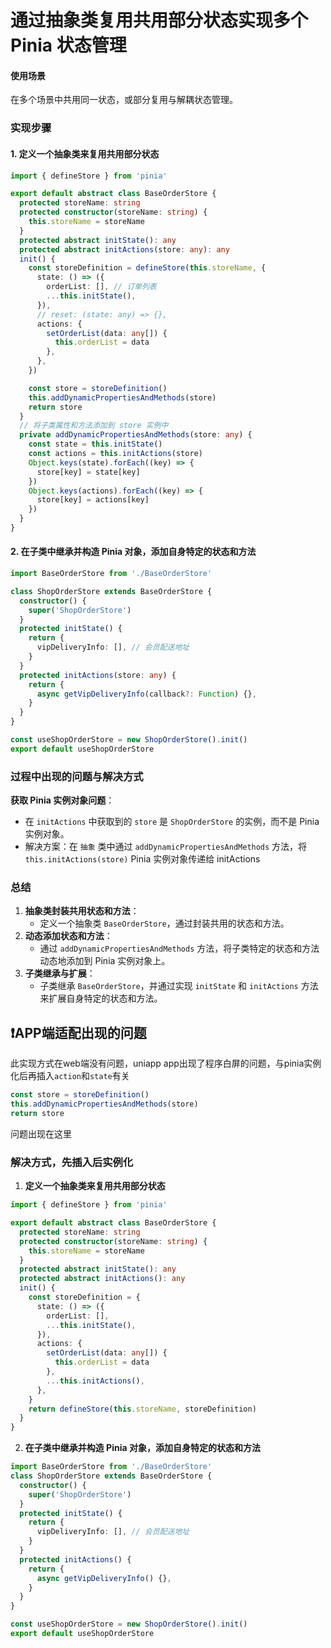 # 通过抽象类复用共用部分状态实现多个 Pinia 状态管理

#### 使用场景

在多个场景中共用同一状态，或部分复用与解耦状态管理。

### 实现步骤

#### 1. **定义一个抽象类来复用共用部分状态**

```typescript
import { defineStore } from 'pinia'

export default abstract class BaseOrderStore {
  protected storeName: string
  protected constructor(storeName: string) {
    this.storeName = storeName
  }
  protected abstract initState(): any
  protected abstract initActions(store: any): any
  init() {
    const storeDefinition = defineStore(this.storeName, {
      state: () => ({
        orderList: [], // 订单列表
        ...this.initState(),
      }),
      // reset: (state: any) => {},
      actions: {
        setOrderList(data: any[]) {
          this.orderList = data
        },
      },
    })

    const store = storeDefinition()
    this.addDynamicPropertiesAndMethods(store)
    return store
  }
  // 将子类属性和方法添加到 store 实例中
  private addDynamicPropertiesAndMethods(store: any) {
    const state = this.initState()
    const actions = this.initActions(store)
    Object.keys(state).forEach((key) => {
      store[key] = state[key]
    })
    Object.keys(actions).forEach((key) => {
      store[key] = actions[key]
    })
  }
}
```

#### 2. **在子类中继承并构造 Pinia 对象，添加自身特定的状态和方法**

```typescript
import BaseOrderStore from './BaseOrderStore'

class ShopOrderStore extends BaseOrderStore {
  constructor() {
    super('ShopOrderStore')
  }
  protected initState() {
    return {
      vipDeliveryInfo: [], // 会员配送地址
    }
  }
  protected initActions(store: any) {
    return {
      async getVipDeliveryInfo(callback?: Function) {},
    }
  }
}

const useShopOrderStore = new ShopOrderStore().init()
export default useShopOrderStore
```

### 过程中出现的问题与解决方式

**获取 Pinia 实例对象问题**：

- 在 `initActions` 中获取到的 `store` 是 `ShopOrderStore` 的实例，而不是 Pinia 实例对象。
- 解决方案：在 `抽象` 类中通过 `addDynamicPropertiesAndMethods` 方法，将 `this.initActions(store)`  Pinia 实例对象传递给 initActions

### 总结

1. **抽象类封装共用状态和方法**：
   - 定义一个抽象类 `BaseOrderStore`，通过封装共用的状态和方法。
2. **动态添加状态和方法**：
   - 通过 `addDynamicPropertiesAndMethods` 方法，将子类特定的状态和方法动态地添加到 Pinia 实例对象上。
3. **子类继承与扩展**：
   - 子类继承 `BaseOrderStore`，并通过实现 `initState` 和 `initActions` 方法来扩展自身特定的状态和方法。

## ❗APP端适配出现的问题

此实现方式在web端没有问题，uniapp app出现了程序白屏的问题，与pinia实例化后再插入`action`和`state`有关

```typescript
const store = storeDefinition()
this.addDynamicPropertiesAndMethods(store)
return store
```

问题出现在这里

### 解决方式，先插入后实例化

1. **定义一个抽象类来复用共用部分状态**

```typescript
import { defineStore } from 'pinia'

export default abstract class BaseOrderStore {
  protected storeName: string
  protected constructor(storeName: string) {
    this.storeName = storeName
  }
  protected abstract initState(): any
  protected abstract initActions(): any
  init() {
    const storeDefinition = {
      state: () => ({
        orderList: [],
        ...this.initState(),
      }),
      actions: {
        setOrderList(data: any[]) {
          this.orderList = data
        },
        ...this.initActions(),
      },
    }
    return defineStore(this.storeName, storeDefinition)
  }
}
```

2. **在子类中继承并构造 Pinia 对象，添加自身特定的状态和方法**

```typescript
import BaseOrderStore from './BaseOrderStore'
class ShopOrderStore extends BaseOrderStore {
  constructor() {
    super('ShopOrderStore')
  }
  protected initState() {
    return {
      vipDeliveryInfo: [], // 会员配送地址
    }
  }
  protected initActions() {
    return {
      async getVipDeliveryInfo() {},
    }
  }
}

const useShopOrderStore = new ShopOrderStore().init()
export default useShopOrderStore
```

